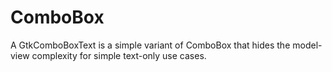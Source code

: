 # ComboBox

A GtkComboBoxText is a simple variant of ComboBox that hides the model-view complexity for simple text-only use cases.
